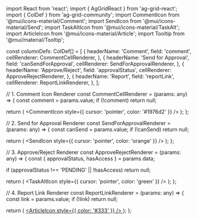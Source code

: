 import React from 'react';
import { AgGridReact } from 'ag-grid-react';
import { ColDef } from 'ag-grid-community';
import CommentIcon from '@mui/icons-material/Comment';
import SendIcon from '@mui/icons-material/Send';
import TaskAltIcon from '@mui/icons-material/TaskAlt';
import ArticleIcon from '@mui/icons-material/Article';
import Tooltip from '@mui/material/Tooltip';

const columnDefs: ColDef[] = [
  {
    headerName: 'Comment',
    field: 'comment',
    cellRenderer: CommentCellRenderer,
  },
  {
    headerName: 'Send for Approval',
    field: 'canSendForApproval',
    cellRenderer: SendForApprovalRenderer,
  },
  {
    headerName: 'Approve/Reject',
    field: 'approvalStatus',
    cellRenderer: ApproveRejectRenderer,
  },
  {
    headerName: 'Report',
    field: 'reportLink',
    cellRenderer: ReportLinkRenderer,
  },
];


// 1. Comment Icon Renderer
const CommentCellRenderer = (params: any) => {
  const comment = params.value;
  if (!comment) return null;

  return (
    <Tooltip title={comment}>
      <CommentIcon style={{ cursor: 'pointer', color: '#1976d2' }} />
    </Tooltip>
  );
};

// 2. Send for Approval Renderer
const SendForApprovalRenderer = (params: any) => {
  const canSend = params.value;
  if (!canSend) return null;

  return (
    <Tooltip title="Send for approval">
      <SendIcon style={{ cursor: 'pointer', color: 'orange' }} />
    </Tooltip>
  );
};

// 3. Approve/Reject Renderer
const ApproveRejectRenderer = (params: any) => {
  const { approvalStatus, hasAccess } = params.data;

  if (approvalStatus !== 'PENDING' || !hasAccess) return null;

  return (
    <Tooltip title="Approve / Reject">
      <TaskAltIcon style={{ cursor: 'pointer', color: 'green' }} />
    </Tooltip>
  );
};

// 4. Report Link Renderer
const ReportLinkRenderer = (params: any) => {
  const link = params.value;
  if (!link) return null;

  return (
    <Tooltip title="View report">
      <a href={link} target="_blank" rel="noopener noreferrer">
        <ArticleIcon style={{ color: '#333' }} />
      </a>
    </Tooltip>
  );
};

